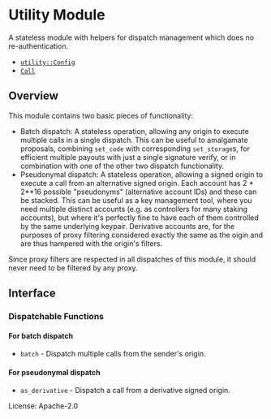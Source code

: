 # Utility Module
A stateless module with helpers for dispatch management which does no re-authentication.

- [`utility::Config`](https://docs.rs/pallet-utility/latest/pallet_utility/pallet/trait.Config.html)
- [`Call`](https://docs.rs/pallet-utility/latest/pallet_utility/pallet/enum.Call.html)

## Overview

This module contains two basic pieces of functionality:
- Batch dispatch: A stateless operation, allowing any origin to execute multiple calls in a
  single dispatch. This can be useful to amalgamate proposals, combining `set_code` with
  corresponding `set_storage`s, for efficient multiple payouts with just a single signature
  verify, or in combination with one of the other two dispatch functionality.
- Pseudonymal dispatch: A stateless operation, allowing a signed origin to execute a call from
  an alternative signed origin. Each account has 2 * 2**16 possible "pseudonyms" (alternative
  account IDs) and these can be stacked. This can be useful as a key management tool, where you
  need multiple distinct accounts (e.g. as controllers for many staking accounts), but where
  it's perfectly fine to have each of them controlled by the same underlying keypair.
  Derivative accounts are, for the purposes of proxy filtering considered exactly the same as
  the oigin and are thus hampered with the origin's filters.

Since proxy filters are respected in all dispatches of this module, it should never need to be
filtered by any proxy.

## Interface

### Dispatchable Functions

#### For batch dispatch
* `batch` - Dispatch multiple calls from the sender's origin.

#### For pseudonymal dispatch
* `as_derivative` - Dispatch a call from a derivative signed origin.

[`Call`]: ./enum.Call.html
[`Config`]: ./trait.Config.html

License: Apache-2.0
